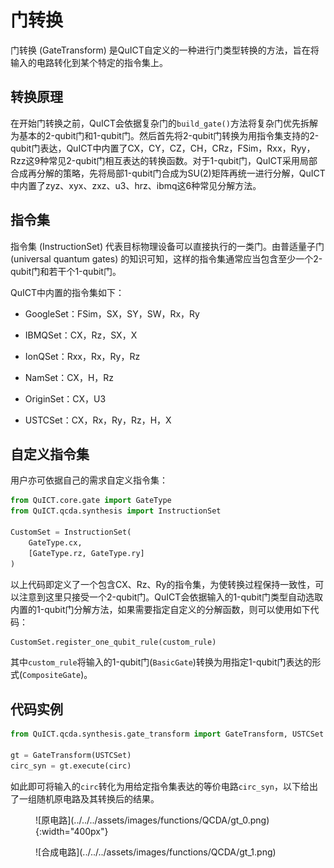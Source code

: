 # 门转换

门转换 (GateTransform) 是QuICT自定义的一种进行门类型转换的方法，旨在将输入的电路转化到某个特定的指令集上。

## 转换原理

在开始门转换之前，QuICT会依据复杂门的`build_gate()`方法将复杂门优先拆解为基本的2-qubit门和1-qubit门。然后首先将2-qubit门转换为用指令集支持的2-qubit门表达，QuICT中内置了CX，CY，CZ，CH，CRz，FSim，Rxx，Ryy，Rzz这9种常见2-qubit门相互表达的转换函数。对于1-qubit门，QuICT采用局部合成再分解的策略，先将局部1-qubit门合成为SU(2)矩阵再统一进行分解，QuICT中内置了zyz、xyx、zxz、u3、hrz、ibmq这6种常见分解方法。

## 指令集

指令集 (InstructionSet) 代表目标物理设备可以直接执行的一类门。由普适量子门 (universal quantum gates) 的知识可知，这样的指令集通常应当包含至少一个2-qubit门和若干个1-qubit门。

QuICT中内置的指令集如下：

- GoogleSet：FSim，SX，SY，SW，Rx，Ry

- IBMQSet：CX，Rz，SX，X

- IonQSet：Rxx，Rx，Ry，Rz

- NamSet：CX，H，Rz

- OriginSet：CX，U3

- USTCSet：CX，Rx，Ry，Rz，H，X

## 自定义指令集

用户亦可依据自己的需求自定义指令集：

``` python
from QuICT.core.gate import GateType
from QuICT.qcda.synthesis import InstructionSet

CustomSet = InstructionSet(
    GateType.cx,
    [GateType.rz, GateType.ry]
)
```

以上代码即定义了一个包含CX、Rz、Ry的指令集，为使转换过程保持一致性，可以注意到这里只接受一个2-qubit门。QuICT会依据输入的1-qubit门类型自动选取内置的1-qubit门分解方法，如果需要指定自定义的分解函数，则可以使用如下代码：

``` python
CustomSet.register_one_qubit_rule(custom_rule)
```

其中`custom_rule`将输入的1-qubit门(`BasicGate`)转换为用指定1-qubit门表达的形式(`CompositeGate`)。

## 代码实例

``` python
from QuICT.qcda.synthesis.gate_transform import GateTransform, USTCSet

gt = GateTransform(USTCSet)
circ_syn = gt.execute(circ)
```

如此即可将输入的`circ`转化为用给定指令集表达的等价电路`circ_syn`，以下给出了一组随机原电路及其转换后的结果。

<figure markdown>
![原电路](../../../assets/images/functions/QCDA/gt_0.png){:width="400px"}
</figure>

<figure markdown>
![合成电路](../../../assets/images/functions/QCDA/gt_1.png)
</figure>